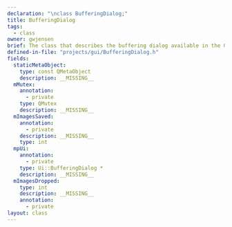 ```yaml
---
declaration: "\nclass BufferingDialog;"
title: BufferingDialog
tags:
  - class
owner: gwjensen
brief: The class that describes the buffering dialog available in the GUI.
defined-in-file: "projects/gui/BufferingDialog.h"
fields:
  staticMetaObject:
    type: const QMetaObject
    description: __MISSING__
  mMutex:
    annotation:
      - private
    type: QMutex
    description: __MISSING__
  mImagesSaved:
    annotation:
      - private
    description: __MISSING__
    type: int
  mpUi:
    annotation:
      - private
    type: Ui::BufferingDialog *
    description: __MISSING__
  mImagesDropped:
    type: int
    description: __MISSING__
    annotation:
      - private
layout: class
---
```

